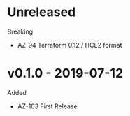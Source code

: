 # Unreleased

Breaking

  * AZ-94 Terraform 0.12 / HCL2 format

# v0.1.0 - 2019-07-12

Added

  * AZ-103 First Release
